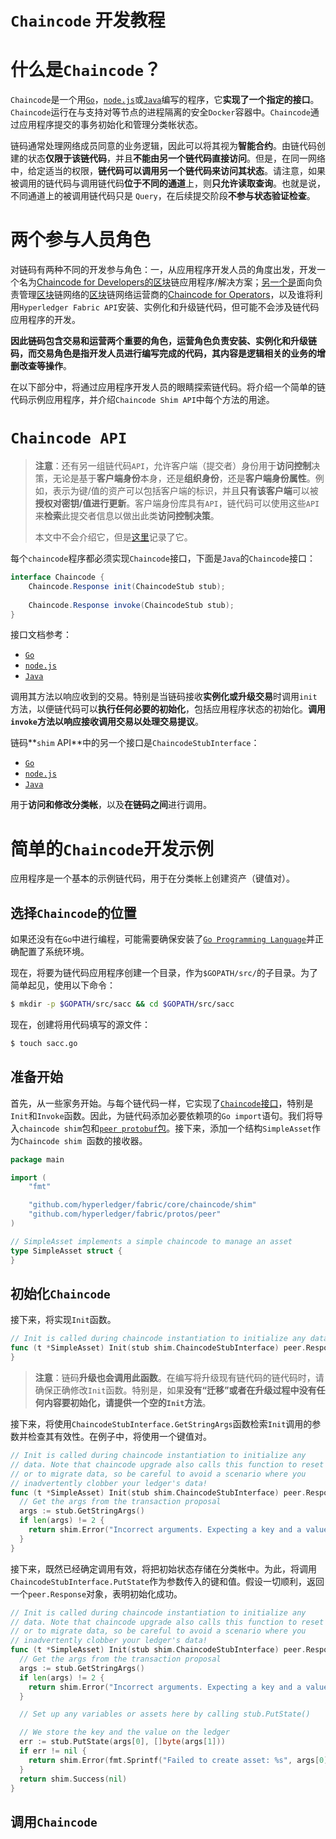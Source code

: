 # `Chaincode` 开发教程

# 什么是`Chaincode`？

`Chaincode`是一个用[`Go`](https://golang.org/)，[`node.js`](https://nodejs.org/)或[`Java`](https://java.com/en/)编写的程序，它**实现了一个指定的接口**。`Chaincode`运行在与支持对等节点的进程隔离的安全`Docker`容器中。`Chaincode`通过应用程序提交的事务初始化和管理分类帐状态。

链码通常处理网络成员同意的业务逻辑，因此可以将其视为**智能合约**。由链代码创建的状态**仅限于该链代码**，并且**不能由另一个链代码直接访问**。但是，在同一网络中，给定适当的权限，**链代码可以调用另一个链代码来访问其状态**。请注意，如果被调用的链代码与调用链代码**位于不同的通道**上，则**只允许读取查询**。也就是说，不同通道上的被调用链代码只是 `Query`，在后续提交阶段**不参与状态验证检查**。

# 两个参与人员角色

对链码有两种不同的开发参与角色：一，从应用程序开发人员的角度出发，开发一个名为[Chaincode for Developers的区块](https://hyperledger-fabric.readthedocs.io/en/latest/chaincode4ade.html)链应用程序/解决方案；[另一个是](https://hyperledger-fabric.readthedocs.io/en/latest/chaincode4noah.html)面向负责管理[区块](https://hyperledger-fabric.readthedocs.io/en/latest/chaincode4noah.html)链网络的[区块](https://hyperledger-fabric.readthedocs.io/en/latest/chaincode4noah.html)链网络运营商的[Chaincode for Operators](https://hyperledger-fabric.readthedocs.io/en/latest/chaincode4noah.html)，以及谁将利用`Hyperledger Fabric API`安装、实例化和升级链代码，但可能不会涉及链代码应用程序的开发。

**因此链码包含交易和运营两个重要的角色，运营角色负责安装、实例化和升级链码，而交易角色是指开发人员进行编写完成的代码，其内容是逻辑相关的业务的增删改查等操作**。



在以下部分中，将通过应用程序开发人员的眼睛探索链代码。将介绍一个简单的链代码示例应用程序，并介绍`Chaincode Shim API`中每个方法的用途。

# `Chaincode API`

> **注意**：还有另一组链代码`API`，允许客户端（提交者）身份用于**访问控制**决策，无论是基于**客户端身份**本身，还是**组织身份**，还是**客户端身份属性**。例如，表示为键/值的资产可以包括客户端的标识，并且**只有该客户端**可以被**授权对密钥/值进行更新**。客户端身份库具有`API`，链代码可以使用这些`API`来**检索**此提交者信息以做出此类**访问控制决策**。
>
> 本文中不会介绍它，但是[这里](https://github.com/hyperledger/fabric/blob/master/core/chaincode/lib/cid/README.md)记录了它。

每个`chaincode`程序都必须实现`Chaincode`接口，下面是`Java`的`Chaincode`接口：

```java
interface Chaincode {
	Chaincode.Response init(ChaincodeStub stub);
    
	Chaincode.Response invoke(ChaincodeStub stub);
}
```

接口文档参考：

- [`Go`](https://godoc.org/github.com/hyperledger/fabric/core/chaincode/shim#Chaincode)
- [`node.js`](https://fabric-shim.github.io/ChaincodeInterface.html)
- [`Java`](https://fabric-chaincode-java.github.io/org/hyperledger/fabric/shim/Chaincode.html)

调用其方法以响应收到的交易。特别是当链码接收**实例化或升级交易**时调用`init`方法，以便链代码可以**执行任何必要的初始化**，包括应用程序状态的初始化。**调用`invoke`方法以响应接收调用交易以处理交易提议**。

链码**`shim` API**中的另一个接口是`ChaincodeStubInterface`：

- [`Go`](https://godoc.org/github.com/hyperledger/fabric/core/chaincode/shim#ChaincodeStubInterface)
- [`node.js`](https://fabric-shim.github.io/ChaincodeStub.html)
- [`Java`](https://fabric-chaincode-java.github.io/org/hyperledger/fabric/shim/ChaincodeStub.html)

用于**访问和修改分类帐**，以及**在链码之间**进行调用。

# 简单的`Chaincode`开发示例

应用程序是一个基本的示例链代码，用于在分类帐上创建资产（键值对）。

## 选择`Chaincode`的位置

如果还没有在`Go`中进行编程，可能需要确保安装了[`Go Programming Language`](https://hyperledger-fabric.readthedocs.io/en/latest/prereqs.html#golang)并正确配置了系统环境。

现在，将要为链代码应用程序创建一个目录，作为`$GOPATH/src/`的子目录。为了简单起见，使用以下命令：

```sh
$ mkdir -p $GOPATH/src/sacc && cd $GOPATH/src/sacc
```

现在，创建将用代码填写的源文件：

```sh
$ touch sacc.go
```

## 准备开始

首先，从一些家务开始。与每个链代码一样，它实现了[`Chaincode`接口](https://godoc.org/github.com/hyperledger/fabric/core/chaincode/shim#Chaincode)，特别是`Init`和`Invoke`函数。因此，为链代码添加必要依赖项的`Go import`语句。我们将导入`chaincode shim`包和[`peer protobuf`包](https://godoc.org/github.com/hyperledger/fabric/protos/peer)。接下来，添加一个结构`SimpleAsset`作为`Chaincode shim `函数的接收器。

```go
package main

import (
    "fmt"

    "github.com/hyperledger/fabric/core/chaincode/shim"
    "github.com/hyperledger/fabric/protos/peer"
)

// SimpleAsset implements a simple chaincode to manage an asset
type SimpleAsset struct {
}
```

## 初始化`Chaincode`

接下来，将实现`Init`函数。

```go
// Init is called during chaincode instantiation to initialize any data.
func (t *SimpleAsset) Init(stub shim.ChaincodeStubInterface) peer.Response {
}
```

> **注意**：链码**升级也会调用此函数**。在编写将升级现有链代码的链代码时，请确保正确修改`Init`函数。特别是，如果**没有“迁移”或者在升级过程中没有任何内容要初始化，请提供一个空的`Init`方法**。

接下来，将使用`ChaincodeStubInterface.GetStringArgs`函数检索`Init`调用的参数并检查其有效性。在例子中，将使用一个键值对。

```go
// Init is called during chaincode instantiation to initialize any
// data. Note that chaincode upgrade also calls this function to reset
// or to migrate data, so be careful to avoid a scenario where you
// inadvertently clobber your ledger's data!
func (t *SimpleAsset) Init(stub shim.ChaincodeStubInterface) peer.Response {
  // Get the args from the transaction proposal
  args := stub.GetStringArgs()
  if len(args) != 2 {
    return shim.Error("Incorrect arguments. Expecting a key and a value")
  }
}
```

接下来，既然已经确定调用有效，将把初始状态存储在分类帐中。为此，将调用`ChaincodeStubInterface.PutState`作为参数传入的键和值。假设一切顺利，返回一个`peer.Response`对象，表明初始化成功。

```go
// Init is called during chaincode instantiation to initialize any
// data. Note that chaincode upgrade also calls this function to reset
// or to migrate data, so be careful to avoid a scenario where you
// inadvertently clobber your ledger's data!
func (t *SimpleAsset) Init(stub shim.ChaincodeStubInterface) peer.Response {
  // Get the args from the transaction proposal
  args := stub.GetStringArgs()
  if len(args) != 2 {
    return shim.Error("Incorrect arguments. Expecting a key and a value")
  }

  // Set up any variables or assets here by calling stub.PutState()

  // We store the key and the value on the ledger
  err := stub.PutState(args[0], []byte(args[1]))
  if err != nil {
    return shim.Error(fmt.Sprintf("Failed to create asset: %s", args[0]))
  }
  return shim.Success(nil)
}
```

## 调用`Chaincode`

